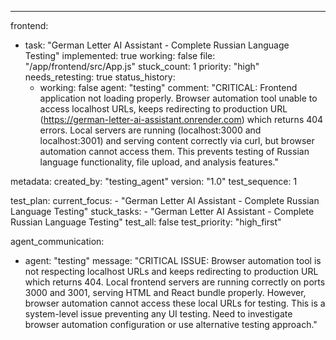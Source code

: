 ---
frontend:
  - task: "German Letter AI Assistant - Complete Russian Language Testing"
    implemented: true
    working: false
    file: "/app/frontend/src/App.js"
    stuck_count: 1
    priority: "high"
    needs_retesting: true
    status_history:
      - working: false
        agent: "testing"
        comment: "CRITICAL: Frontend application not loading properly. Browser automation tool unable to access localhost URLs, keeps redirecting to production URL (https://german-letter-ai-assistant.onrender.com) which returns 404 errors. Local servers are running (localhost:3000 and localhost:3001) and serving content correctly via curl, but browser automation cannot access them. This prevents testing of Russian language functionality, file upload, and analysis features."

metadata:
  created_by: "testing_agent"
  version: "1.0"
  test_sequence: 1

test_plan:
  current_focus:
    - "German Letter AI Assistant - Complete Russian Language Testing"
  stuck_tasks:
    - "German Letter AI Assistant - Complete Russian Language Testing"
  test_all: false
  test_priority: "high_first"

agent_communication:
  - agent: "testing"
    message: "CRITICAL ISSUE: Browser automation tool is not respecting localhost URLs and keeps redirecting to production URL which returns 404. Local frontend servers are running correctly on ports 3000 and 3001, serving HTML and React bundle properly. However, browser automation cannot access these local URLs for testing. This is a system-level issue preventing any UI testing. Need to investigate browser automation configuration or use alternative testing approach."